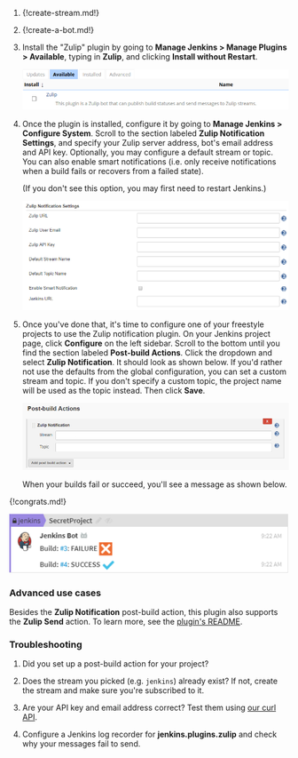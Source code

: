 1. {!create-stream.md!}

1. {!create-a-bot.md!}

1. Install the "Zulip" plugin by going to
   **Manage Jenkins > Manage Plugins > Available**,
   typing in **Zulip**, and clicking **Install without Restart**.

      ![Plugin installation](/static/images/integrations/jenkins/001.png)

1. Once the plugin is installed, configure it by going to
   **Manage Jenkins > Configure System**. Scroll to the section
   labeled **Zulip Notification Settings**, and specify your
   Zulip server address, bot's email address and API key.
   Optionally, you may configure a default stream or topic. You can also enable
   smart notifications (i.e. only receive notifications when a build fails or
   recovers from a failed state).

      (If you don't see this option, you may first need to restart
      Jenkins.)

      ![Plugin configuration](/static/images/integrations/jenkins/002.png)

1. Once you've done that, it's time to configure one of your
   freestyle projects to use the Zulip notification plugin. On your
   Jenkins project page, click **Configure** on the left sidebar. Scroll to
   the bottom until you find the section labeled **Post-build
   Actions**. Click the dropdown and select **Zulip Notification**.
   It should look as shown below. If you'd rather not use the defaults from
   the global configuration, you can set a custom stream and topic.
   If you don't specify a custom topic, the project name will be used as the
   topic instead. Then click **Save**.

   ![Post-build action configuration](/static/images/integrations/jenkins/003.png)

   When your builds fail or succeed, you'll see a message as shown below.

{!congrats.md!}

![Jenkins bot message](/static/images/integrations/jenkins/004.png)

### Advanced use cases

Besides the **Zulip Notification** post-build action, this plugin
also supports the **Zulip Send** action.
To learn more, see the [plugin's README](https://github.com/jenkinsci/zulip-plugin).

### Troubleshooting

1. Did you set up a post-build action for your project?

1. Does the stream you picked (e.g. `jenkins`) already exist?
   If not, create the stream and make sure you're subscribed to it.

1. Are your API key and email address correct? Test them
   using [our curl API](/api).

1. Configure a Jenkins log recorder for **jenkins.plugins.zulip**
   and check why your messages fail to send.
